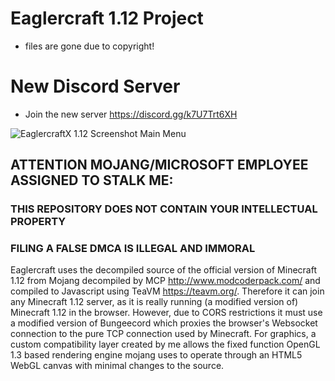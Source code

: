 # Eaglercraft 1.12 Project
- files are gone due to copyright!
# New Discord Server
- Join the new server https://discord.gg/k7U7Trt6XH

![EaglercraftX 1.12 Screenshot Main Menu](https://media.discordapp.net/attachments/1042594789943689327/1057655404454223932/eaglerx-480p.png)

## ATTENTION MOJANG/MICROSOFT EMPLOYEE ASSIGNED TO STALK ME:

### THIS REPOSITORY DOES NOT CONTAIN YOUR INTELLECTUAL PROPERTY

### FILING A FALSE DMCA IS ILLEGAL AND IMMORAL

Eaglercraft uses the decompiled source of the official version of Minecraft 1.12 from Mojang decompiled by MCP http://www.modcoderpack.com/ and compiled to Javascript using TeaVM https://teavm.org/. Therefore it can join any Minecraft 1.12 server, as it is really running (a modified version of) Minecraft 1.12 in the browser. However, due to CORS restrictions it must use a modified version of Bungeecord which proxies the browser's Websocket connection to the pure TCP connection used by Minecraft. For graphics, a custom compatibility layer created by me allows the fixed function OpenGL 1.3 based rendering engine mojang uses to operate through an HTML5 WebGL canvas with minimal changes to the source.
